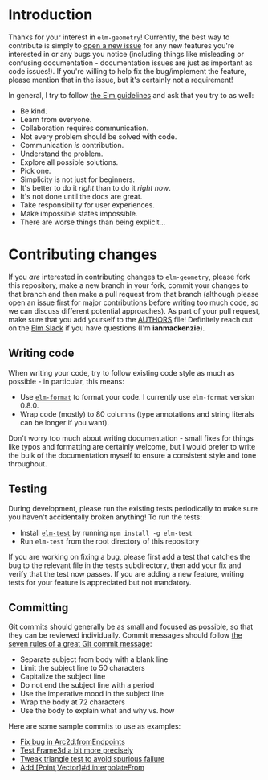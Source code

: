 # Introduction

Thanks for your interest in `elm-geometry`! Currently, the best way to
contribute is simply to [open a new issue](https://github.com/ianmackenzie/elm-geometry/issues)
for any new features you're interested in or any bugs you notice (including
things like misleading or confusing documentation - documentation issues are
just as important as code issues!). If you're willing to help fix the
bug/implement the feature, please mention that in the issue, but it's certainly
not a requirement!

In general, I try to follow [the Elm guidelines](https://twitter.com/czaplic/status/928359033844539393)
and ask that you try to as well:

  - Be kind.
  - Learn from everyone.
  - Collaboration requires communication.
  - Not every problem should be solved with code.
  - Communication _is_ contribution.
  - Understand the problem.
  - Explore all possible solutions.
  - Pick one.
  - Simplicity is not just for beginners.
  - It's better to do it _right_ than to do it _right now_.
  - It's not done until the docs are great.
  - Take responsibility for user experiences.
  - Make impossible states impossible.
  - There are worse things than being explicit...

# Contributing changes

If you _are_ interested in contributing changes to `elm-geometry`, please fork
this repository, make a new branch in your fork, commit your changes to that
branch and then make a pull request from that branch (although please open an
issue first for major contributions before writing too much code, so we can
discuss different potential approaches). As part of your pull request, make sure
that you add yourself to the [AUTHORS](https://github.com/opensolid/geometry/blob/master/AUTHORS)
file! Definitely reach out on the [Elm Slack](http://elmlang.herokuapp.com/) if
you have questions (I'm **ianmackenzie**).

## Writing code

When writing your code, try to follow existing code style as much as possible -
in particular, this means:

  - Use [`elm-format`](https://github.com/avh4/elm-format) to format your code.
    I currently use `elm-format` version 0.8.0.
  - Wrap code (mostly) to 80 columns (type annotations and string literals can
    be longer if you want).

Don't worry too much about writing documentation - small fixes for things like
typos and formatting are certainly welcome, but I would prefer to write the bulk
of the documentation myself to ensure a consistent style and tone throughout.

## Testing

During development, please run the existing tests periodically to make sure you
haven't accidentally broken anything! To run the tests:

  - Install [`elm-test`](https://github.com/rtfeldman/node-test-runner) by running `npm install -g elm-test`
  - Run `elm-test` from the root directory of this repository

If you are working on fixing a bug, please first add a test that catches the bug
to the relevant file in the `tests` subdirectory, then add your fix and verify
that the test now passes. If you are adding a new feature, writing tests for
your feature is appreciated but not mandatory.

## Committing

Git commits should generally be as small and focused as possible, so that they
can be reviewed individually. Commit messages should follow [the seven rules of
a great Git commit message](https://chris.beams.io/posts/git-commit/#seven-rules):

  - Separate subject from body with a blank line
  - Limit the subject line to 50 characters
  - Capitalize the subject line
  - Do not end the subject line with a period
  - Use the imperative mood in the subject line
  - Wrap the body at 72 characters
  - Use the body to explain what and why vs. how

Here are some sample commits to use as examples:

  - [Fix bug in Arc2d.fromEndpoints](https://github.com/ianmackenzie/elm-geometry/commit/593039e1223727afe04c53b3af170dfa2b9725b0)
  - [Test Frame3d a bit more precisely](https://github.com/ianmackenzie/elm-geometry/commit/bcf22c03ede5b7594dbcbde02a49430311d53679)
  - [Tweak triangle test to avoid spurious failure](https://github.com/ianmackenzie/elm-geometry/commit/bce5df26e5646f14577cd60472fab03101346a74)
  - [Add [Point,Vector]#d.interpolateFrom](https://github.com/ianmackenzie/elm-geometry/commit/0c91e5eaf4089d94783c28f2a10ece3005be89e4)

